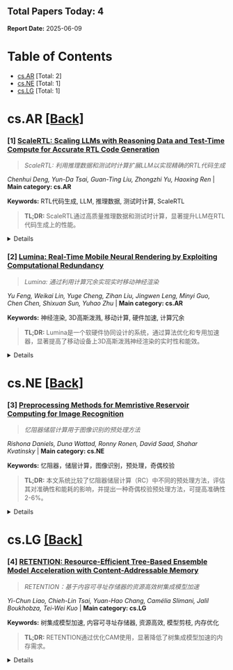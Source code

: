 ## Total Papers Today: 4
**Report Date:** 2025-06-09

<div id=toc></div>

# Table of Contents

- [cs.AR](#cs.AR) [Total: 2]
- [cs.NE](#cs.NE) [Total: 1]
- [cs.LG](#cs.LG) [Total: 1]


<div id='cs.AR'></div>

# cs.AR [[Back]](#toc)

### [1] [ScaleRTL: Scaling LLMs with Reasoning Data and Test-Time Compute for Accurate RTL Code Generation](https://arxiv.org/abs/2506.05566)
> *ScaleRTL: 利用推理数据和测试时计算扩展LLM以实现精确的RTL代码生成*

*Chenhui Deng, Yun-Da Tsai, Guan-Ting Liu, Zhongzhi Yu, Haoxing Ren* | **Main category: cs.AR**

**Keywords:** RTL代码生成, LLM, 推理数据, 测试时计算, ScaleRTL

> **TL;DR:** ScaleRTL通过高质量推理数据和测试时计算，显著提升LLM在RTL代码生成上的性能。

<details>
  <summary>Details</summary>

**Motivation:** 现有LLM在RTL代码生成方面受限于高质量训练数据稀缺，且缺乏测试时扩展能力，无法进行推理。

**Method:** 引入ScaleRTL，首个用于RTL编码的推理LLM。方法包括：1. 整理包含长链式思维推理轨迹的高质量推理数据集（3.5B tokens）。2. 在此数据集上微调通用推理模型。3. 通过迭代反思和自我纠正的测试时扩展策略进一步提升性能。

**Result:** ScaleRTL在VerilogEval和RTLLM上实现了最先进的性能，在VerilogEval上超越18个基线模型高达18.4%，在RTLLM上超越12.7%。

**Conclusion:** ScaleRTL通过结合高质量推理数据和创新的测试时计算策略，显著提高了LLM在RTL代码生成任务上的准确性和性能，克服了数据瓶颈和推理能力不足的问题。

> **ai_Abstract:** 本文介绍了ScaleRTL，一种通过整合大规模高质量推理数据和创新的测试时计算策略来增强LLM在RTL代码生成方面性能的新方法。ScaleRTL通过微调通用推理模型并在测试阶段进行迭代自我纠正，在VerilogEval和RTLLM基准测试中取得了最先进的成果，显著优于现有方法。

> **摘要翻译:** 大型语言模型（LLM）的最新进展已使软件编码基准测试达到接近人类的水平，但由于高质量训练数据的稀缺性，其在RTL代码生成方面的有效性仍然有限。虽然之前的努力已经针对RTL任务对LLM进行了微调，但它们并未从根本上克服数据瓶颈，并且由于其非推理性质而缺乏对测试时扩展的支持。在这项工作中，我们引入了ScaleRTL，这是第一个用于RTL编码的推理LLM，它同时扩展了高质量推理数据和测试时计算。具体来说，我们整理了一组多样化的长链式思维推理轨迹，平均每个56K token，从而形成了一个包含3.5B token的数据集，捕获了丰富的RTL知识。在此语料库上对通用推理模型进行微调，产生了能够进行深度RTL推理的ScaleRTL。随后，我们通过一种新颖的测试时扩展策略进一步提升了ScaleRTL的性能，该策略通过迭代反思和自我纠正之前的推理步骤来扩展推理过程。实验结果表明，ScaleRTL在VerilogEval和RTLLM上取得了最先进的性能，在VerilogEval上超越18个竞争基线高达18.4%，在RTLLM上超越12.7%。

</details>


### [2] [Lumina: Real-Time Mobile Neural Rendering by Exploiting Computational Redundancy](https://arxiv.org/abs/2506.05682)
> *Lumina: 通过利用计算冗余实现实时移动神经渲染*

*Yu Feng, Weikai Lin, Yuge Cheng, Zihan Liu, Jingwen Leng, Minyi Guo, Chen Chen, Shixuan Sun, Yuhao Zhu* | **Main category: cs.AR**

**Keywords:** 神经渲染, 3D高斯泼溅, 移动计算, 硬件加速, 计算冗余

> **TL;DR:** Lumina是一个软硬件协同设计的系统，通过算法优化和专用加速器，显著提高了移动设备上3D高斯泼溅神经渲染的实时性和能效。

<details>
  <summary>Details</summary>

**Motivation:** 3D高斯泼溅（3DGS）在神经渲染方面取得了显著进展，但其在移动SoC上的计算需求仍然非常高，限制了其在移动设备上的应用。

**Method:** 本文提出了Lumina系统，该系统采用软硬件协同设计方法，包含两项主要优化：1. S^2算法：利用渲染中的时间相干性来减少计算开销。2. 辐射缓存（RC）机制：利用3DGS的颜色积分过程来降低密集光栅化计算的频率。此外，还提出了LuminCore加速器架构，以进一步加速缓存查找并解决光栅化中的基本低效率问题。

**Result:** Lumina在合成和真实世界数据集上，相比移动Volta GPU，实现了4.5倍的速度提升和5.3倍的能耗降低。同时，图像质量损失极小（峰值信噪比降低< 0.2 dB）。

**Conclusion:** Lumina通过软硬件协同设计，成功解决了3DGS在移动SoC上的计算瓶颈，显著提高了移动神经渲染的效率和实时性，同时保持了高质量的渲染效果。

> **ai_Abstract:** 本文介绍了Lumina，一个针对移动设备上3D高斯泼溅（3DGS）神经渲染的软硬件协同设计系统。为解决3DGS在移动SoC上计算量大的挑战，Lumina集成了S^2算法以利用时间相干性减少计算开销，以及辐射缓存（RC）机制以降低光栅化频率。此外，还设计了LuminCore加速器架构来优化缓存查找和光栅化效率。实验证明，Lumina在保持极低质量损失的前提下，实现了4.5倍的速度提升和5.3倍的能耗降低。

> **摘要翻译:** 3D高斯泼溅（3DGS）极大地推动了神经渲染的进步，但其在当今移动SoC上仍然计算量巨大。为了解决这一挑战，我们提出了Lumina，一个软硬件协同设计的系统，它集成了两项主要优化：一种新颖的S^2算法和一种辐射缓存（RC）机制，以提高神经渲染的效率。S^2算法利用渲染中的时间相干性来减少计算开销，而RC机制则利用3DGS的颜色积分过程来降低密集光栅化计算的频率。结合这些技术，我们提出了一种加速器架构LuminCore，以进一步加速缓存查找并解决光栅化中的根本性低效率问题。我们表明，Lumina在合成和真实世界数据集上，相比移动Volta GPU，实现了4.5倍的速度提升和5.3倍的能耗降低，同时质量损失微乎其微（峰值信噪比降低< 0.2 dB）。

</details>


<div id='cs.NE'></div>

# cs.NE [[Back]](#toc)

### [3] [Preprocessing Methods for Memristive Reservoir Computing for Image Recognition](https://arxiv.org/abs/2506.05588)
> *忆阻器储层计算用于图像识别的预处理方法*

*Rishona Daniels, Duna Wattad, Ronny Ronen, David Saad, Shahar Kvatinsky* | **Main category: cs.NE**

**Keywords:** 忆阻器，储层计算，图像识别，预处理，奇偶校验

> **TL;DR:** 本文系统比较了忆阻器储层计算（RC）中不同的预处理方法，评估其对准确性和能耗的影响，并提出一种奇偶校验预处理方法，可提高准确性2-6%。

<details>
  <summary>Details</summary>

**Motivation:** 忆阻器储层计算（RC）在图像识别中表现出潜力，但其性能受到输入预处理方法和储层大小的严重影响。目前缺乏对这些因素影响的全面评估。

**Method:** 本文系统比较了忆阻器储层计算系统中各种预处理方法，评估了它们对准确性和能耗的影响。此外，还提出了一种基于奇偶校验的预处理方法。

**Result:** 研究发现，预处理策略对忆阻器RC系统的效率和可扩展性至关重要。提出的奇偶校验预处理方法在设备数量仅适度增加的情况下，将准确性提高了2-6%。

**Conclusion:**  informado的预处理策略对于提高忆阻器储层计算系统的效率和可扩展性至关重要。

> **ai_Abstract:** 本研究系统比较了忆阻器储层计算（RC）中不同的预处理方法，以评估其对图像识别准确性和能耗的影响。尽管忆阻器RC具有简化训练的优势，但其性能高度依赖于输入预处理和储层大小。本文提出了一种基于奇偶校验的预处理方法，在仅适度增加设备数量的情况下，将准确性提高了2-6%。研究结果强调了选择合适的预处理策略对于提高忆阻器RC系统效率和可扩展性的重要性。

> **摘要翻译:** 储层计算（RC）作为一种高效的循环神经网络架构，因其简化的训练（仅需训练其最后一个感知器读出层）而备受关注。当用忆阻器实现时，RC系统受益于其动态特性，这使得它们非常适合储层构建。然而，在基于忆阻器的RC中实现高性能仍然具有挑战性，因为它关键地取决于输入预处理方法和储层大小。尽管兴趣日益增长，但仍缺乏量化这些因素影响的全面评估。本文系统比较了忆阻器RC系统中的各种预处理方法，评估了它们对准确性和能耗的影响。我们还提出了一种基于奇偶校验的预处理方法，该方法将准确性提高了2-6%，同时与其他方法相比，所需的设备数量仅适度增加。我们的研究结果强调了知情预处理策略对于提高忆阻器RC系统效率和可扩展性的重要性。

</details>


<div id='cs.LG'></div>

# cs.LG [[Back]](#toc)

### [4] [RETENTION: Resource-Efficient Tree-Based Ensemble Model Acceleration with Content-Addressable Memory](https://arxiv.org/abs/2506.05994)
> *RETENTION：基于内容可寻址存储器的资源高效树集成模型加速*

*Yi-Chun Liao, Chieh-Lin Tsai, Yuan-Hao Chang, Camélia Slimani, Jalil Boukhobza, Tei-Wei Kuo* | **Main category: cs.LG**

**Keywords:** 树集成模型加速, 内容可寻址存储器, 资源高效, 模型剪枝, 内存优化

> **TL;DR:** RETENTION通过优化CAM使用，显著降低了树集成模型加速的内存需求。

<details>
  <summary>Details</summary>

**Motivation:** 尽管深度学习在非结构化数据方面表现出色，但树集成模型在结构化数据上仍有优势。现有树模型加速方法面临挑战，特别是利用内容可寻址存储器（CAM）的方案存在内存消耗过大和利用率低的问题。

**Method:** 本文提出了RETENTION端到端框架，旨在显著降低树模型推理的CAM容量需求。该框架包含：1) 针对bagging模型（如随机森林）的迭代剪枝算法，该算法具有新颖的剪枝标准，可在确保可控精度下降的同时最小化模型复杂度；2) 树映射方案，该方案结合了两种创新的数据放置策略，以减轻CAM中广泛使用“不关心”状态引起的内存冗余。

**Result:** 实验结果表明，单独实施树映射方案可实现1.46倍至21.30倍的空间效率提升。完整的RETENTION框架可实现4.35倍至207.12倍的改进，且精度损失小于3%。

**Conclusion:** RETENTION在降低内容可寻址存储器（CAM）容量需求方面非常有效，为树集成模型加速提供了一个资源高效的方向。

> **ai_Abstract:** 本文介绍了RETENTION，一个旨在通过优化内容可寻址存储器（CAM）的使用来加速树集成模型的端到端框架。它通过提出迭代剪枝算法和创新的树映射方案，显著减少了CAM的容量需求。实验证明，RETENTION在保持低精度损失的同时，实现了显著的空间效率和整体性能提升，为资源高效的树模型加速提供了有效途径。

> **摘要翻译:** 尽管深度学习在从非结构化数据中学习方面展现了卓越的能力，但现代树集成模型在提取相关信息和从结构化数据集中学习方面仍然更胜一筹。虽然已经为加速树模型做出了多项努力，但模型的内在特性给传统加速器带来了巨大挑战。最近利用内容可寻址存储器（CAM）的研究为加速树模型提供了一个有前景的解决方案，但现有设计存在内存消耗过大和利用率低的问题。这项工作通过引入RETENTION来应对这些挑战，RETENTION是一个端到端框架，显著降低了树模型推理的CAM容量需求。我们提出了一种针对bagging模型（例如随机森林）的迭代剪枝算法，该算法具有新颖的剪枝标准，可在确保可控精度下降的同时最小化模型复杂度。此外，我们提出了一种树映射方案，该方案结合了两种创新的数据放置策略，以减轻CAM中广泛使用“不关心”状态引起的内存冗余。实验结果表明，单独实施树映射方案可实现1.46倍至21.30倍的空间效率提升，而完整的RETENTION框架可实现4.35倍至207.12倍的改进，且精度损失小于3%。这些结果表明，RETENTION在降低CAM容量需求方面非常有效，为树集成模型加速提供了一个资源高效的方向。

</details>
